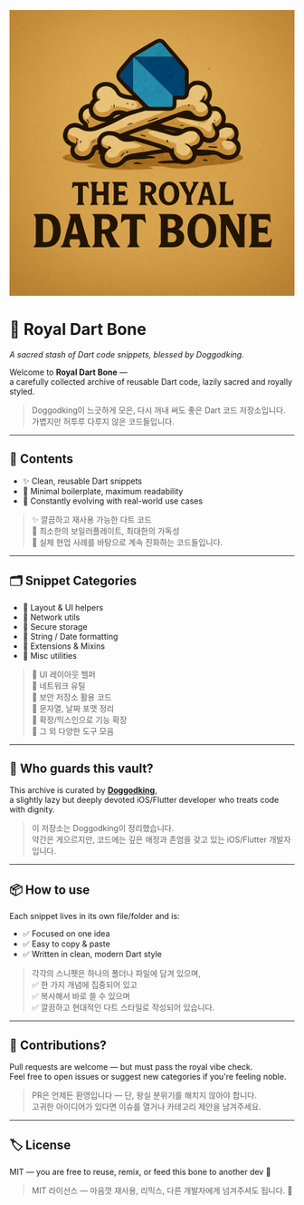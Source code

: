<p align="center">
  <img src="https://raw.githubusercontent.com/doggodking/royal-dart-bone/refs/heads/main/bone.png" width="600" alt="Royal Dart Bone Banner">
</p>

# 🦴 Royal Dart Bone  
_A sacred stash of Dart code snippets, blessed by Doggodking._

Welcome to **Royal Dart Bone** —  
a carefully collected archive of reusable Dart code, lazily sacred and royally styled.

> Doggodking이 느긋하게 모은, 다시 꺼내 써도 좋은 Dart 코드 저장소입니다.  
> 가볍지만 허투루 다루지 않은 코드들입니다.

---

## 📜 Contents

- ✨ Clean, reusable Dart snippets  
- 🐾 Minimal boilerplate, maximum readability  
- 🧪 Constantly evolving with real-world use cases

> ✨ 깔끔하고 재사용 가능한 다트 코드  
> 🐾 최소한의 보일러플레이트, 최대한의 가독성  
> 🧪 실제 현업 사례를 바탕으로 계속 진화하는 코드들입니다.

---

## 🗂️ Snippet Categories

- 📐 Layout & UI helpers  
- 📡 Network utils  
- 🔐 Secure storage  
- 🧼 String / Date formatting  
- 🎯 Extensions & Mixins  
- 🧪 Misc utilities

> 📐 UI 레이아웃 헬퍼  
> 📡 네트워크 유틸  
> 🔐 보안 저장소 활용 코드  
> 🧼 문자열, 날짜 포맷 정리  
> 🎯 확장/믹스인으로 기능 확장  
> 🧪 그 외 다양한 도구 모음

---

## 👑 Who guards this vault?

This archive is curated by [**Doggodking**](https://github.com/doggodking),  
a slightly lazy but deeply devoted iOS/Flutter developer who treats code with dignity.

> 이 저장소는 Doggodking이 정리했습니다.  
> 약간은 게으르지만, 코드에는 깊은 애정과 존엄을 갖고 있는 iOS/Flutter 개발자입니다.

---

## 📦 How to use

Each snippet lives in its own file/folder and is:

- ✅ Focused on one idea  
- ✅ Easy to copy & paste  
- ✅ Written in clean, modern Dart style

> 각각의 스니펫은 하나의 폴더나 파일에 담겨 있으며,  
> ✅ 한 가지 개념에 집중되어 있고  
> ✅ 복사해서 바로 쓸 수 있으며  
> ✅ 깔끔하고 현대적인 다트 스타일로 작성되어 있습니다.

---

## 🐾 Contributions?

Pull requests are welcome — but must pass the royal vibe check.  
Feel free to open issues or suggest new categories if you're feeling noble.

> PR은 언제든 환영입니다 — 단, 왕실 분위기를 해치지 않아야 합니다.  
> 고귀한 아이디어가 있다면 이슈를 열거나 카테고리 제안을 남겨주세요.

---

## 🏷️ License

MIT — you are free to reuse, remix, or feed this bone to another dev 🦴

> MIT 라이선스 — 마음껏 재사용, 리믹스, 다른 개발자에게 넘겨주셔도 됩니다. 🦴
